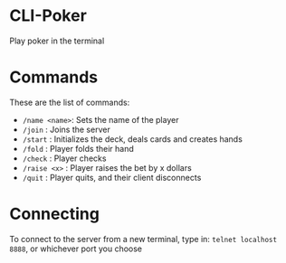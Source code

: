 # CLI-Poker
Play poker in the terminal

# Commands

These are the list of commands:
- `/name <name>`: Sets the name of the player
- `/join`       : Joins the server 
- `/start`      : Initializes the deck, deals cards and creates hands
- `/fold`       : Player folds their hand
- `/check`      : Player checks 
- `/raise <x>`  : Player raises the bet by x dollars
- `/quit`       : Player quits, and their client disconnects

# Connecting
To connect to the server from a new terminal, type in:
`telnet localhost 8888`, or whichever port you choose
